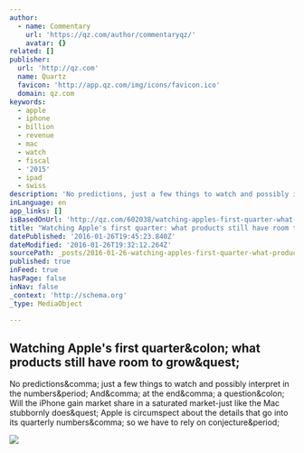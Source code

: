 ```yaml
---
author:
  - name: Commentary
    url: 'https://qz.com/author/commentaryqz/'
    avatar: {}
related: []
publisher:
  url: 'http://qz.com'
  name: Quartz
  favicon: 'http://app.qz.com/img/icons/favicon.ico'
  domain: qz.com
keywords:
  - apple
  - iphone
  - billion
  - revenue
  - mac
  - watch
  - fiscal
  - '2015'
  - ipad
  - swiss
description: 'No predictions, just a few things to watch and possibly interpret in the numbers. And, at the end, a question: Will the iPhone gain market share in a saturated market-just like the Mac stubbornly does? Apple is circumspect about the details that go into its quarterly numbers, so we have to rely on conjecture.'
inLanguage: en
app_links: []
isBasedOnUrl: 'http://qz.com/602038/watching-apples-first-quarter-what-products-still-have-room-to-grow/'
title: "Watching Apple's first quarter: what products still have room to grow?"
datePublished: '2016-01-26T19:45:23.840Z'
dateModified: '2016-01-26T19:32:12.264Z'
sourcePath: _posts/2016-01-26-watching-apples-first-quarter-what-products-still-have-roo.md
published: true
inFeed: true
hasPage: false
inNav: false
_context: 'http://schema.org'
_type: MediaObject

---
```

<article style=""><h1>Watching Apple's first quarter&amp;colon; what products still have room to grow&amp;quest;</h1><p>No predictions&amp;comma; just a few things to watch and possibly interpret in the numbers&amp;period; And&amp;comma; at the end&amp;comma; a question&amp;colon; Will the iPhone gain market share in a saturated market-just like the Mac stubbornly does&amp;quest; Apple is circumspect about the details that go into its quarterly numbers&amp;comma; so we have to rely on conjecture&amp;period;</p><img src="https://qzprod.files.wordpress.com/2016/01/fiscal-report-quarter-one.jpeg?quality=80&amp;strip=all&amp;w=397" /></article>